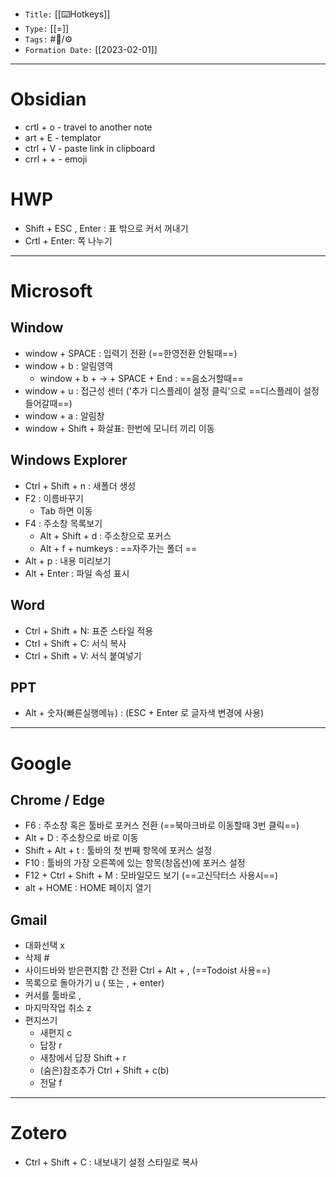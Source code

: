 -   `Title:` [[⌨️Hotkeys]]
-   `Type:` [[=]]
-   `Tags:` #🧠️/⚙️ 
-   `Formation Date:` [[2023-02-01]]
---



# Obsidian
- crtl + o - travel to another note
- art + E - templator
- ctrl + V - paste link in clipboard
- crrl + + - emoji

# HWP
- Shift + ESC , Enter : 표 밖으로 커서 꺼내기
- Crtl + Enter: 쪽 나누기 

---

# Microsoft
## Window
- window + SPACE : 입력기 전환 (==한영전환 안될때==)
- window + b : 알림영역
	- window + b + -> + SPACE + End  : ==음소거할때==
- window + u : 접근성 센터 ('추가 디스플레이 설정 클릭'으로 ==디스플레이 설정 들어갈때==)
- window + a : 알림창
- window + Shift + 화살표: 한번에 모니터 끼리 이동

## Windows Explorer
- Ctrl + Shift + n : 새폴더 생성
- F2 : 이름바꾸기 
	- Tab 하면 이동
- F4 : 주소창 목록보기 
	- Alt + Shift + d : 주소창으로 포커스
	- Alt  + f + numkeys : ==자주가는 폴더 ==
- Alt + p : 내용 미리보기
- Alt + Enter : 파일 속성 표시

## Word
- Ctrl + Shift + N: 표준 스타일 적용
- Ctrl + Shift + C: 서식 복사
- Ctrl + Shift + V: 서식 붙여넣기

## PPT
- Alt + 숫자(빠른실행메뉴) : (ESC + Enter 로 글자색 변경에 사용)

---

# Google
## Chrome / Edge
-  F6 : 주소창 혹은 툴바로 포커스 전환 (==북마크바로 이동할때 3번 클릭==)
- Alt + D : 주소창으로 바로 이동
- Shift + Alt + t : 툴바의 첫 번째 항목에 포커스 설정
- F10 : 툴바의 가장 오른쪽에 있는 항목(창옵션)에 포커스 설정
- F12 + Ctrl + Shift + M : 모바일모드 보기 (==고신닥터스 사용시==)
- alt + HOME : HOME 페이지 열기

## Gmail
- 대화선택 x
- 삭제 #
- 사이드바와 받은편지함 간 전환 Ctrl + Alt + , (==Todoist 사용==) 
- 목록으로 돌아가기 u ( 또는 , + enter)
- 커서를 툴바로 ,
- 마지막작업 취소 z
- 편지쓰기
	- 새편지 c
	- 답장 r
	- 새창에서 답장 Shift + r
	- (숨은)참조추가 Ctrl + Shift + c(b)
	- 전달 f

---

# Zotero
- Ctrl + Shift + C : 내보내기 설정 스타일로 복사